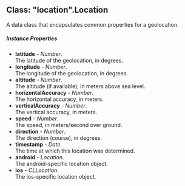 ﻿## Class: "location".Location  
A data class that encapsulates common properties for a geolocation.

##### Instance Properties
 - **latitude** - _Number_.    
  The latitude of the geolocation, in degrees.
 - **longitude** - _Number_.    
  The longitude of the geolocation, in degrees.
 - **altitude** - _Number_.    
  The altitude (if available), in meters above sea level.
 - **horizontalAccuracy** - _Number_.    
  The horizontal accuracy, in meters.
 - **verticalAccuracy** - _Number_.    
  The vertical accuracy, in meters.
 - **speed** - _Number_.    
  The speed, in meters/second over ground.
 - **direction** - _Number_.    
  The direction (course), in degrees.
 - **timestamp** - _Date_.    
  The time at which this location was determined.
 - **android** - _Location_.    
  The android-specific location object.
 - **ios** - _CLLocation_.    
  The ios-specific location object.